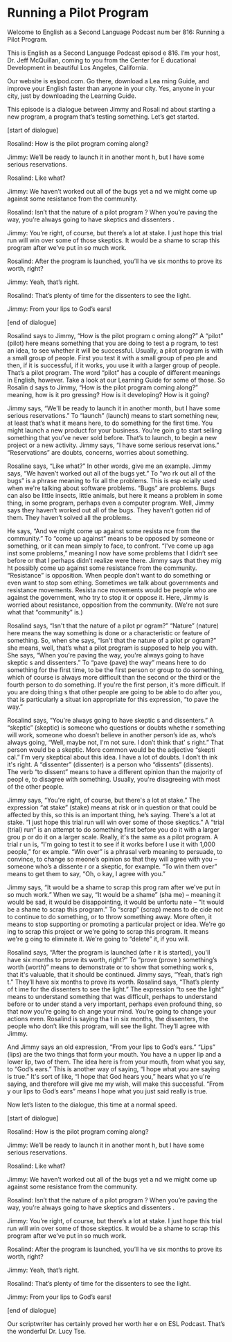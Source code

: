 # Running a Pilot Program

Welcome to English as a Second Language Podcast num ber 816: Running a Pilot Program.

This is English as a Second Language Podcast episod e 816. I’m your host, Dr. Jeff McQuillan, coming to you from the Center for E ducational Development in beautiful Los Angeles, California.

Our website is eslpod.com. Go there, download a Lea rning Guide, and improve your English faster than anyone in your city. Yes, anyone in your city, just by downloading the Learning Guide.

This episode is a dialogue between Jimmy and Rosali nd about starting a new program, a program that’s testing something. Let’s get started.

[start of dialogue]

Rosalind:  How is the pilot program coming along?

Jimmy:  We’ll be ready to launch it in another mont h, but I have some serious reservations.

Rosalind:  Like what?

Jimmy:  We haven’t worked out all of the bugs yet a nd we might come up against some resistance from the community.

Rosalind:  Isn’t that the nature of a pilot program ? When you’re paving the way, you’re always going to have skeptics and dissenters .

Jimmy:  You’re right, of course, but there’s a lot at stake. I just hope this trial run will win over some of those skeptics. It would be a  shame to scrap this program after we’ve put in so much work.

Rosalind:  After the program is launched, you’ll ha ve six months to prove its worth, right?

Jimmy:  Yeah, that’s right.

Rosalind:  That’s plenty of time for the dissenters  to see the light.

Jimmy:  From your lips to God’s ears!

[end of dialogue]

Rosalind says to Jimmy, “How is the pilot program c oming along?” A “pilot” (pilot) here means something that you are doing to test a p rogram, to test an idea, to see whether it will be successful. Usually, a pilot  program is with a small group of people. First you test it with a small group of peo ple and then, if it is successful, if it works, you use it with a larger group of people.  That’s a pilot program. The word “pilot” has a couple of different meanings in English, however. Take a look at our Learning Guide for some of those. So Rosalin d says to Jimmy, “How is the pilot program coming along?” meaning, how is it pro gressing? How is it developing? How is it going?

Jimmy says, “We'll be ready to launch it in another  month, but I have some serious reservations.” To “launch” (launch) means to start something new, at least that’s what it means here, to do something for the first time. You might launch a new product for your business. You're goin g to start selling something that you’ve never sold before. That’s to launch, to  begin a new project or a new activity. Jimmy says, “I have some serious reservat ions.” “Reservations” are doubts, concerns, worries about something.

Rosaline says, “Like what?” In other words, give me  an example. Jimmy says, “We haven’t worked out all of the bugs yet.” To “wo rk out all of the bugs” is a phrase meaning to fix all the problems. This is esp ecially used when we're talking about software problems. “Bugs” are problems. Bugs can also be little insects, little animals, but here it means a problem in some thing, in some program, perhaps even a computer program. Well, Jimmy says they haven’t worked out all of the bugs. They haven’t gotten rid of them. They haven’t solved all the problems.

He says, “And we might come up against some resista nce from the community.” To “come up against” means to be opposed by someone  or something, or it can mean simply to face, to confront. “I've come up aga inst some problems,” meaning I now have some problems that I didn’t see before or that I perhaps didn’t realize were there. Jimmy says that they mig ht possibly come up against some resistance from the community. “Resistance” is  opposition. When people don’t want to do something or even want to stop som ething. Sometimes we talk about governments and resistance movements. Resista nce movements would be people who are against the government, who try to stop it or oppose it. Here, Jimmy is worried about resistance, opposition from the community. (We're not sure what that “community” is.)

 Rosalind says, “Isn't that the nature of a pilot pr ogram?” “Nature” (nature) here means the way something is done or a characteristic  or feature of something. So, when she says, “Isn't that the nature of a pilot pr ogram?” she means, well, that’s what a pilot program is supposed to help you with. She says, “When you're paving the way, you're always going to have skeptic s and dissenters.” To “pave (pave) the way” means here to do something for the first time, to be the first person or group to do something, which of course is  always more difficult than the second or the third or the fourth person to do something. If you're the first person, it's more difficult. If you are doing thing s that other people are going to be able to do after you, that is particularly a situat ion appropriate for this expression, “to pave the way.”

Rosalind says, “You're always going to have skeptic s and dissenters.” A “skeptic” (skeptic) is someone who questions or doubts whethe r something will work, someone who doesn’t believe in another person’s ide as, who’s always going, “Well, maybe not, I'm not sure. I don’t think that’ s right.” That person would be a skeptic. More common would be the adjective “skepti cal.” I'm very skeptical about this idea. I have a lot of doubts. I don’t th ink it's right. A “dissenter” (dissenter) is a person who “dissents” (dissents). The verb “to dissent” means to have a different opinion than the majority of peopl e, to disagree with something. Usually, you're disagreeing with most of the other people.

Jimmy says, “You're right, of course, but there's a  lot at stake.” The expression “at stake” (stake) means at risk or in question or that could be affected by this, so this is an important thing, he’s saying. There's a lot at stake. “I just hope this trial run will win over some of those skeptics.” A “trial  (trial) run” is an attempt to do something first before you do it with a larger grou p or do it on a larger scale. Really, it's the same as a pilot program. A trial r un is, “I'm going to test it to see if it works before I use it with 1,000 people,” for ex ample. “Win over” is a phrasal verb meaning to persuade, to convince, to change so meone’s opinion so that they will agree with you – someone who’s a dissente r or a skeptic, for example. “To win them over” means to get them to say, “Oh, o kay, I agree with you.”

Jimmy says, “It would be a shame to scrap this prog ram after we've put in so much work.” When we say, “It would be a shame” (sha me) – meaning it would be sad, it would be disappointing, it would be unfortu nate – “It would be a shame to scrap this program.” To “scrap” (scrap) means to de cide not to continue to do something, or to throw something away. More often, it means to stop supporting or promoting a particular project or idea. We're go ing to scrap this project or we're going to scrap this program. It means we're g oing to eliminate it. We're going to “delete” it, if you will.

 Rosalind says, “After the program is launched (afte r it is started), you'll have six months to prove its worth, right?” To “prove (prove ) something’s worth (worth)” means to demonstrate or to show that something work s, that it's valuable, that it should be continued. Jimmy says, “Yeah, that’s righ t.” They’ll have six months to prove its worth. Rosalind says, “That’s plenty of t ime for the dissenters to see the light.” The expression “to see the light” means to understand something that was difficult, perhaps to understand before or to under stand a very important, perhaps even profound thing, so that now you're going to ch ange your mind. You're going to change your actions even. Rosalind is saying tha t in six months, the dissenters, the people who don’t like this program,  will see the light. They’ll agree with Jimmy.

And Jimmy says an old expression, “From your lips to God’s ears.” “Lips” (lips) are the two things that form your mouth. You have a n upper lip and a lower lip, two of them. The idea here is from your mouth, from  what you say, to “God’s ears.” This is another way of saying, “I hope what you are saying is true.” It's sort of like, “I hope that God hears you,” hears what yo u're saying, and therefore will give me my wish, will make this successful. “From y our lips to God’s ears” means I hope what you just said really is true.

Now let’s listen to the dialogue, this time at a normal speed.

[start of dialogue]

Rosalind:  How is the pilot program coming along?

Jimmy:  We’ll be ready to launch it in another mont h, but I have some serious reservations.

Rosalind:  Like what?

Jimmy:  We haven’t worked out all of the bugs yet a nd we might come up against some resistance from the community.

Rosalind:  Isn’t that the nature of a pilot program ? When you’re paving the way, you’re always going to have skeptics and dissenters .

Jimmy:  You’re right, of course, but there’s a lot at stake. I just hope this trial run will win over some of those skeptics. It would be a  shame to scrap this program after we’ve put in so much work.

Rosalind:  After the program is launched, you’ll ha ve six months to prove its worth, right?

Jimmy:  Yeah, that’s right.

Rosalind:  That’s plenty of time for the dissenters  to see the light.

Jimmy:  From your lips to God’s ears!

[end of dialogue]

Our scriptwriter has certainly proved her worth her e on ESL Podcast. That’s the wonderful Dr. Lucy Tse.






